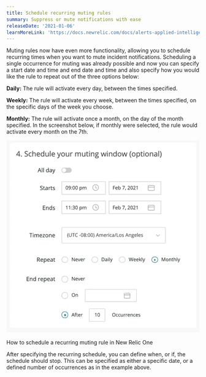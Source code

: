 ```yaml
---
title: Schedule recurring muting rules
summary: Suppress or mute notifications with ease
releaseDate: '2021-01-06'
learnMoreLink: 'https://docs.newrelic.com/docs/alerts-applied-intelligence/new-relic-alerts/alert-notifications/muting-rules-suppress-notifications#schedule-muting-rule'
---
```


Muting rules now have even more functionality, allowing you to schedule recurring times when you want to mute incident notifications. Scheduling a single occurrence for muting was already possible and now you can specify a start date and time and end date and time and also specify how you would like the rule to repeat out of the three options below:

**Daily:** The rule will activate every day, between the times specified.

**Weekly:** The rule will activate every week, between the times specified, on the specific days of the week you choose.

**Monthly:** The rule will activate once a month, on the day of the month specified. In the screenshot below, if monthly were selected, the rule would activate every month on the 7th.

![Recurring muting rules for alerts](./images/whats-new-muting-rules010621.webp "Recurring muting rules for alerts")

How to schedule a recurring muting rule in New Relic One

After specifying the recurring schedule, you can define when, or if, the schedule should stop. This can be specified as either a specific date, or a defined number of occurrences as in the example above.
